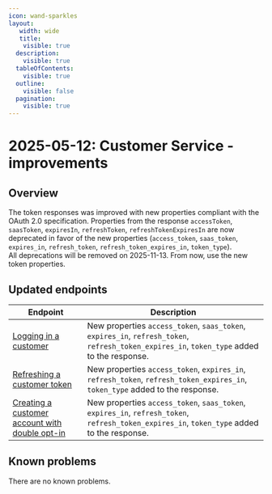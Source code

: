 ```yaml
---
icon: wand-sparkles
layout:
   width: wide
   title:
    visible: true
  description:
    visible: true
  tableOfContents:
    visible: true
  outline:
    visible: false
  pagination:
    visible: true
---
```


# 2025-05-12: Customer Service - improvements

## Overview

The token responses was improved with new properties compliant with the OAuth 2.0 specification. Properties from the response `accessToken`, `saasToken`, `expiresIn`, `refreshToken`, `refreshTokenExpiresIn` are now deprecated in favor of the new properties (`access_token`, `saas_token`, `expires_in`, `refresh_token`, `refresh_token_expires_in`, `token_type`).\
All deprecations will be removed on 2025-11-13. From now, use the new token properties.

## Updated endpoints

| Endpoint                                                                                                                                                                                                                               | Description                                                                                                                                 |
| -------------------------------------------------------------------------------------------------------------------------------------------------------------------------------------------------------------------------------------- | ------------------------------------------------------------------------------------------------------------------------------------------- |
| [Logging in a customer](https://developer.emporix.io/api-references/api-guides/companies-and-customers/customer-management/api-reference/authentication-and-authorization#post-customer-tenant-login)                   | New properties `access_token`, `saas_token`, `expires_in`, `refresh_token`, `refresh_token_expires_in`, `token_type` added to the response. |
| [Refreshing a customer token](https://developer.emporix.io/api-references/api-guides/companies-and-customers/customer-management/api-reference/authentication-and-authorization#get-customer-tenant-refreshauthtoken)   | New properties `access_token`, `expires_in`, `refresh_token`, `refresh_token_expires_in`, `token_type` added to the response.               |
| [Creating a customer account with double opt-in](https://developer.emporix.io/api-references/api-guides/companies-and-customers/customer-management/api-reference/double-opt-in#get-customer-tenant-signup-optin-token) | New properties `access_token`, `saas_token`, `expires_in`, `refresh_token`, `refresh_token_expires_in`, `token_type` added to the response. |

## Known problems

There are no known problems.
